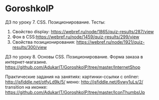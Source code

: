 # GoroshkoIP



ДЗ по уроку 7. CSS. Позиционирование.
Тесты:
1) Свойство display:  https://webref.ru/node/1865/quiz-results/287/view
2) Фон в CSS:https://webref.ru/node/1459/quiz-results/299/view  
3) Свойства позиционирования: https://webref.ru/node/1921/quiz-results/300/view


ДЗ по уроку 8. Основы CSS. Позиционирование.
Форма заказа в интернет-магазине.
https://github.com/AdukarIT/GoroshkoIP/tree/master/InternetShop


Практические задания на занятиях:
картинки-ссылки с onliner: http://jsfiddle.net/otfyLd9k/5/
меню:  http://jsfiddle.net/6vwy1uLs/2/
transition на иконке: https://github.com/AdukarIT/GoroshkoIP/tree/master/IconThumbsUp
